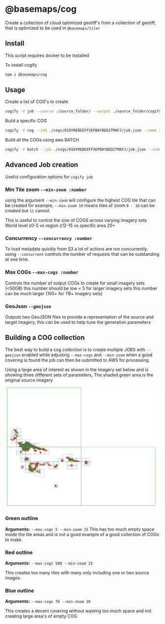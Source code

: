# @basemaps/cog

Create a collection of cloud optimized geotiff's from a collection of geotiff, that is optimized to be used in `@basemaps/tiler`

## Install

This script requires docker to be installed

To install cogify

```bash
npm i @basemaps/cog
```

## Usage

Create a list of COG's to create

```bash
cogify -V job --source ./source_folder/ --output ./source_folder/cogify/
```

Build a specific COG

```bash
cogify -V cog --job ./cogs/01DYREBEEFFXEPBAYBED2TMAFJ/job.json --name 1-2-3 --commit
```

Build all the COGs using aws BATCH

```bash
cogify -V batch --job ./cogs/01DYREBEEFFXEPBAYBED2TMAFJ/job.json --commit
```

## Advanced Job creation

Useful configuration options for `cogify job`

### Min Tile zoom `--min-zoom :number`

using the argument `--min-zoom` will configure the highest COG tile that can be created
for example, `--min-zoom 10` means tiles of zoom `0 - 10`  can be created but `11` cannot.

This is useful to control the size of COGS across varying imagery sets World level z0-5 vs region z12-15 vs specific area 20+

### Concurrency `--concurrency :number`

To load metadata quickly from S3 a lot of actions are run concurrently. using `--concurrent` controls the number of requests that can be outstanding at one time.

### Max COGs `--max-cogs :number`

Controls the number of output COGs to create for small imagery sets (<50GB) this number should be low < 5 for larger imagery sets this number can be much larger (100+ for TB+ imagery sets)

### GeoJson `--geojson`

Outputs two GeoJSON files to provide a representation of the source and target imagery, this can be used to help tune the generation parameters

## Building a COG collection

The best way to build a cog collection is to create multiple JOBS with `--geojson` enabled while adjusting `--max-cogs` and `--min-zoom` when a good covering is found the job can then be submitted to AWS for processing.


Using a large area of interest as shown in the imagery set below and is showing three different sets of parameters, The shaded green area is the original source imagery

![Example Covering](./static/example-covering.png)

### Green outline

**Arguments:** `--max-cogs 5 --min-zoom 15`
This has too much empty space inside the tile areas and is not a good example of a good collection of COGs to make.

### Red outline

**Arguments:** `--max-cogs 500 --min-zoom 25`

This creates too many tiles with many only including one or two source images.

### Blue outline

**Arguments:** `--max-cogs 70 --min-zoom 20`

This creates a decent covering without wasting too much space and not creating large area's of empty COG
